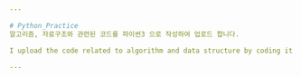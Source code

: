 ```yaml
---

# Python_Practice
알고리즘, 자료구조와 관련된 코드를 파이썬3 으로 작성하여 업로드 합니다. 

I upload the code related to algorithm and data structure by coding it with Python 3.

---
```

